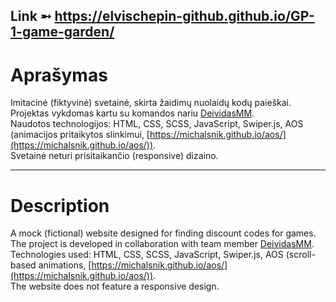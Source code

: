 Link ➵ https://elvischepin-github.github.io/GP-1-game-garden/
---
# Aprašymas
Imitacinė (fiktyvinė) svetainė, skirta žaidimų nuolaidų kodų paieškai.  
Projektas vykdomas kartu su komandos nariu [DeividasMM](https://github.com/DeividasMM).  
Naudotos technologijos: HTML, CSS, SCSS, JavaScript, Swiper.js, AOS (animacijos pritaikytos slinkimui, [https://michalsnik.github.io/aos/](https://michalsnik.github.io/aos/)).  
Svetainė neturi prisitaikančio (responsive) dizaino.

---

# Description
A mock (fictional) website designed for finding discount codes for games.  
The project is developed in collaboration with team member [DeividasMM](https://github.com/DeividasMM).  
Technologies used: HTML, CSS, SCSS, JavaScript, Swiper.js, AOS (scroll-based animations, [https://michalsnik.github.io/aos/](https://michalsnik.github.io/aos/)).  
The website does not feature a responsive design.
